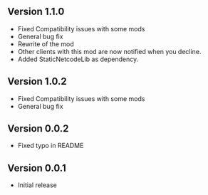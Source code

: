 ## Version 1.1.0
- Fixed Compatibility issues with some mods
- General bug fix
- Rewrite of the mod
- Other clients with this mod are now notified when you decline.
- Added StaticNetcodeLib as dependency.

## Version 1.0.2
- Fixed Compatibility issues with some mods
- General bug fix

## Version 0.0.2
- Fixed typo in README

## Version 0.0.1
- Initial release